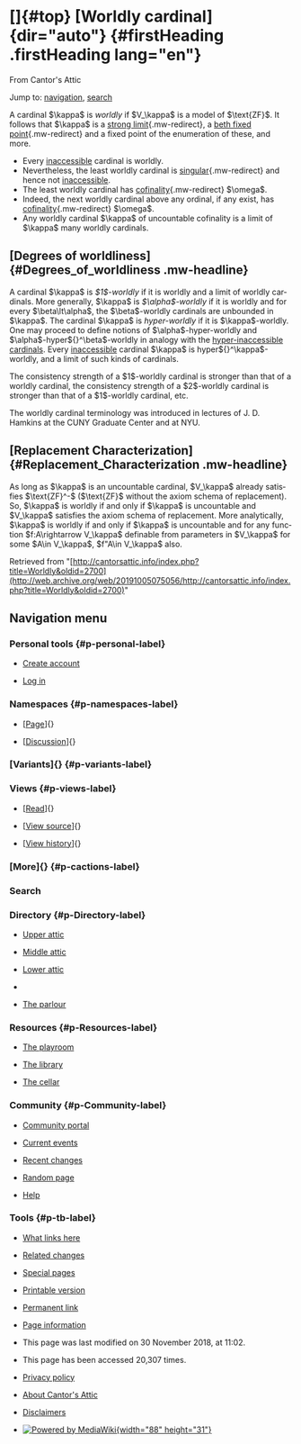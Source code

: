 <div id="mw-page-base" class="noprint">

</div>

<div id="mw-head-base" class="noprint">

</div>

<div id="content" class="mw-body" role="main">

[]{#top}
[Worldly cardinal]{dir="auto"} {#firstHeading .firstHeading lang="en"}
==============================

<div id="bodyContent" class="mw-body-content">

<div id="siteSub">

From Cantor's Attic

</div>

<div id="contentSub">

</div>

<div id="jump-to-nav" class="mw-jump">

Jump to: [navigation](#mw-navigation), [search](#p-search)

</div>

<div id="mw-content-text" class="mw-content-ltr" lang="en" dir="ltr">

A cardinal \$\\kappa\$ is *worldly* if \$V\_\\kappa\$ is a model of
\$\\text{ZF}\$. It follows that \$\\kappa\$ is a [strong
limit](/web/20191005075056/http://cantorsattic.info/Strong_limit "Strong limit"){.mw-redirect},
a [beth fixed
point](/web/20191005075056/http://cantorsattic.info/Beth_fixed_point "Beth fixed point"){.mw-redirect}
and a fixed point of the enumeration of these, and more.

-   Every
    [inaccessible](/web/20191005075056/http://cantorsattic.info/Inaccessible "Inaccessible")
    cardinal is worldly.
-   Nevertheless, the least worldly cardinal is
    [singular](/web/20191005075056/http://cantorsattic.info/Singular "Singular"){.mw-redirect}
    and hence not
    [inaccessible](/web/20191005075056/http://cantorsattic.info/Inaccessible "Inaccessible").
-   The least worldly cardinal has
    [cofinality](/web/20191005075056/http://cantorsattic.info/Cofinality "Cofinality"){.mw-redirect}
    \$\\omega\$.
-   Indeed, the next worldly cardinal above any ordinal, if any exist,
    has
    [cofinality](/web/20191005075056/http://cantorsattic.info/Cofinality "Cofinality"){.mw-redirect}
    \$\\omega\$.
-   Any worldly cardinal \$\\kappa\$ of uncountable cofinality is a
    limit of \$\\kappa\$ many worldly cardinals.

[Degrees of worldliness]{#Degrees_of_worldliness .mw-headline}
--------------------------------------------------------------

A cardinal \$\\kappa\$ is *\$1\$-worldly* if it is worldly and a limit
of worldly cardinals. More generally, \$\\kappa\$ is
*\$\\alpha\$-worldly* if it is worldly and for every
\$\\beta\\lt\\alpha\$, the \$\\beta\$-worldly cardinals are unbounded in
\$\\kappa\$. The cardinal \$\\kappa\$ is *hyper-worldly* if it is
\$\\kappa\$-worldly. One may proceed to define notions of
\$\\alpha\$-hyper-worldly and \$\\alpha\$-hyper\${}\^\\beta\$-worldly in
analogy with the [hyper-inaccessible
cardinals](/web/20191005075056/http://cantorsattic.info/Inaccessible#hyper-inaccessible "Inaccessible").
Every
[inaccessible](/web/20191005075056/http://cantorsattic.info/Inaccessible "Inaccessible")
cardinal \$\\kappa\$ is hyper\${}\^\\kappa\$-worldly, and a limit of
such kinds of cardinals.

The consistency strength of a \$1\$-worldly cardinal is stronger than
that of a worldly cardinal, the consistency strength of a \$2\$-worldly
cardinal is stronger than that of a \$1\$-worldly cardinal, etc.

The worldly cardinal terminology was introduced in lectures of J. D.
Hamkins at the CUNY Graduate Center and at NYU.

[Replacement Characterization]{#Replacement_Characterization .mw-headline}
--------------------------------------------------------------------------

As long as \$\\kappa\$ is an uncountable cardinal, \$V\_\\kappa\$
already satisfies \$\\text{ZF}\^-\$ (\$\\text{ZF}\$ without the axiom
schema of replacement). So, \$\\kappa\$ is worldly if and only if
\$\\kappa\$ is uncountable and \$V\_\\kappa\$ satisfies the axiom schema
of replacement. More analytically, \$\\kappa\$ is worldly if and only if
\$\\kappa\$ is uncountable and for any function \$f:A\\rightarrow
V\_\\kappa\$ definable from parameters in \$V\_\\kappa\$ for some
\$A\\in V\_\\kappa\$, \$f"A\\in V\_\\kappa\$ also.

</div>

<div class="printfooter">

Retrieved from
"[http://cantorsattic.info/index.php?title=Worldly&oldid=2700](http://web.archive.org/web/20191005075056/http://cantorsattic.info/index.php?title=Worldly&oldid=2700)"

</div>

<div id="catlinks" class="catlinks catlinks-allhidden">

</div>

<div class="visualClear">

</div>

</div>

</div>

<div id="mw-navigation">

Navigation menu
---------------

<div id="mw-head">

<div id="p-personal" role="navigation"
aria-labelledby="p-personal-label">

### Personal tools {#p-personal-label}

-   <div id="pt-createaccount">

    </div>

    [Create
    account](/web/20191005075056/http://cantorsattic.info/index.php?title=Special:UserLogin&returnto=Worldly&type=signup)
-   <div id="pt-login">

    </div>

    [Log
    in](/web/20191005075056/http://cantorsattic.info/index.php?title=Special:UserLogin&returnto=Worldly "You are encouraged to log in; however, it is not mandatory [o]")

</div>

<div id="left-navigation">

<div id="p-namespaces" class="vectorTabs" role="navigation"
aria-labelledby="p-namespaces-label">

### Namespaces {#p-namespaces-label}

-   <div id="ca-nstab-main">

    </div>

    [[Page](/web/20191005075056/http://cantorsattic.info/Worldly "View the content page [c]")]{}
-   <div id="ca-talk">

    </div>

    [[Discussion](/web/20191005075056/http://cantorsattic.info/Talk:Worldly "Discussion about the content page [t]")]{}

</div>

<div id="p-variants" class="vectorMenu emptyPortlet" role="navigation"
aria-labelledby="p-variants-label">

### [Variants]{}[](#) {#p-variants-label}

<div class="menu">

</div>

</div>

</div>

<div id="right-navigation">

<div id="p-views" class="vectorTabs" role="navigation"
aria-labelledby="p-views-label">

### Views {#p-views-label}

-   <div id="ca-view">

    </div>

    [[Read](/web/20191005075056/http://cantorsattic.info/Worldly)]{}
-   <div id="ca-viewsource">

    </div>

    [[View
    source](/web/20191005075056/http://cantorsattic.info/index.php?title=Worldly&action=edit "This page is protected.
    You can view its source [e]")]{}
-   <div id="ca-history">

    </div>

    [[View
    history](/web/20191005075056/http://cantorsattic.info/index.php?title=Worldly&action=history "Past revisions of this page [h]")]{}

</div>

<div id="p-cactions" class="vectorMenu emptyPortlet" role="navigation"
aria-labelledby="p-cactions-label">

### [More]{}[](#) {#p-cactions-label}

<div class="menu">

</div>

</div>

<div id="p-search" role="search">

### Search

<div id="simpleSearch">

</div>

</div>

</div>

</div>

<div id="mw-panel">

<div id="p-logo" role="banner">

[](/web/20191005075056/http://cantorsattic.info/Cantor%27s_Attic "Visit the main page")

</div>

<div id="p-Directory" class="portal" role="navigation"
aria-labelledby="p-Directory-label">

### Directory {#p-Directory-label}

<div class="body">

-   <div id="n-Upper-attic">

    </div>

    [Upper
    attic](/web/20191005075056/http://cantorsattic.info/Upper_attic)
-   <div id="n-Middle-attic">

    </div>

    [Middle
    attic](/web/20191005075056/http://cantorsattic.info/Middle_attic)
-   <div id="n-Lower-attic">

    </div>

    [Lower
    attic](/web/20191005075056/http://cantorsattic.info/Lower_attic)
-   <div id="n-">

    </div>

    [](INVALID-TITLE)
-   <div id="n-The-parlour">

    </div>

    [The parlour](/web/20191005075056/http://cantorsattic.info/Parlour)

</div>

</div>

<div id="p-Resources" class="portal" role="navigation"
aria-labelledby="p-Resources-label">

### Resources {#p-Resources-label}

<div class="body">

-   <div id="n-The-playroom">

    </div>

    [The
    playroom](/web/20191005075056/http://cantorsattic.info/Playroom)
-   <div id="n-The-library">

    </div>

    [The library](/web/20191005075056/http://cantorsattic.info/Library)
-   <div id="n-The-cellar">

    </div>

    [The cellar](/web/20191005075056/http://cantorsattic.info/Cellar)

</div>

</div>

<div id="p-Community" class="portal" role="navigation"
aria-labelledby="p-Community-label">

### Community {#p-Community-label}

<div class="body">

-   <div id="n-portal">

    </div>

    [Community
    portal](/web/20191005075056/http://cantorsattic.info/Cantor%27s_Attic:Community_portal "About the project, what you can do, where to find things")
-   <div id="n-currentevents">

    </div>

    [Current
    events](/web/20191005075056/http://cantorsattic.info/Cantor%27s_Attic:Current_events "Find background information on current events")
-   <div id="n-recentchanges">

    </div>

    [Recent
    changes](/web/20191005075056/http://cantorsattic.info/Special:RecentChanges "A list of recent changes in the wiki [r]")
-   <div id="n-randompage">

    </div>

    [Random
    page](/web/20191005075056/http://cantorsattic.info/Special:Random "Load a random page [x]")
-   <div id="n-help">

    </div>

    [Help](http://web.archive.org/web/20191005075056/https://www.mediawiki.org/wiki/Special:MyLanguage/Help:Contents "The place to find out")

</div>

</div>

<div id="p-tb" class="portal" role="navigation"
aria-labelledby="p-tb-label">

### Tools {#p-tb-label}

<div class="body">

-   <div id="t-whatlinkshere">

    </div>

    [What links
    here](/web/20191005075056/http://cantorsattic.info/Special:WhatLinksHere/Worldly "A list of all wiki pages that link here [j]")
-   <div id="t-recentchangeslinked">

    </div>

    [Related
    changes](/web/20191005075056/http://cantorsattic.info/Special:RecentChangesLinked/Worldly "Recent changes in pages linked from this page [k]")
-   <div id="t-specialpages">

    </div>

    [Special
    pages](/web/20191005075056/http://cantorsattic.info/Special:SpecialPages "A list of all special pages [q]")
-   <div id="t-print">

    </div>

    [Printable
    version](/web/20191005075056/http://cantorsattic.info/index.php?title=Worldly&printable=yes "Printable version of this page [p]")
-   <div id="t-permalink">

    </div>

    [Permanent
    link](/web/20191005075056/http://cantorsattic.info/index.php?title=Worldly&oldid=2700 "Permanent link to this revision of the page")
-   <div id="t-info">

    </div>

    [Page
    information](/web/20191005075056/http://cantorsattic.info/index.php?title=Worldly&action=info)

</div>

</div>

</div>

</div>

<div id="footer" role="contentinfo">

-   <div id="footer-info-lastmod">

    </div>

    This page was last modified on 30 November 2018, at 11:02.
-   <div id="footer-info-viewcount">

    </div>

    This page has been accessed 20,307 times.

<!-- -->

-   <div id="footer-places-privacy">

    </div>

    [Privacy
    policy](/web/20191005075056/http://cantorsattic.info/Cantor%27s_Attic:Privacy_policy "Cantor's Attic:Privacy policy")
-   <div id="footer-places-about">

    </div>

    [About Cantor's
    Attic](/web/20191005075056/http://cantorsattic.info/Cantor%27s_Attic:About "Cantor's Attic:About")
-   <div id="footer-places-disclaimer">

    </div>

    [Disclaimers](/web/20191005075056/http://cantorsattic.info/Cantor%27s_Attic:General_disclaimer "Cantor's Attic:General disclaimer")

<!-- -->

-   <div id="footer-poweredbyico">

    </div>

    [![Powered by
    MediaWiki](/web/20191005075056im_/http://cantorsattic.info/resources/assets/poweredby_mediawiki_88x31.png){width="88"
    height="31"}](//web.archive.org/web/20191005075056/http://www.mediawiki.org/)

<div style="clear:both">

</div>

</div>
